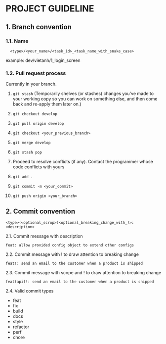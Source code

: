 # PROJECT GUIDELINE

## 1. Branch convention

### 1.1. Name

`  <type>/<your_name>/<task_id>_<task_name_with_snake_case>`

example: dev/vietanh/1_login_screen

### 1.2. Pull request process

Currently in your branch.

1. `git stash`
   (Temporarily shelves (or stashes) changes you've made to your working copy so you can work on something else, and then come back and re-apply them later on.)

2. `git checkout develop`

3. `git pull origin develop`

4. `git checkout <your_previous_branch>`

5. `git merge develop`

6. `git stash pop`

7. Proceed to resolve conflicts (if any). Contact the programmer whose code conflicts with yours

8. `git add .`

9. `git commit -m <your_commit>`

10. `git push origin <your_branch>`

## 2. Commit convention

`<type>(<optional_scrop>)<optional_breaking_change_with_!>: <description>`

2.1. Commit message with description

`feat: allow provided config object to extend other configs`

2.2. Commit message with ! to draw attention to breaking change

`feat!: send an email to the customer when a product is shipped`

2.3. Commit message with scope and ! to draw attention to breaking change

`feat(api)!: send an email to the customer when a product is shipped`

2.4. Valid commit types

- feat
- fix
- build
- docs
- style
- refactor
- perf
- chore
